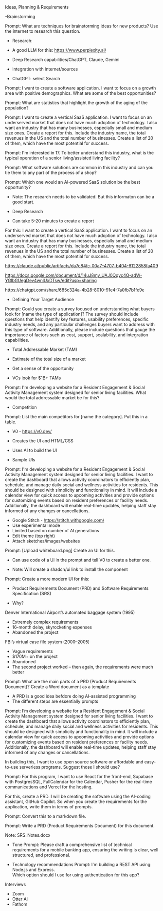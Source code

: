 Ideas, Planning & Requirements

-Brainstorming

Prompt: What are techniques for brainstorming ideas for new products? Use the internet to research this question.

- Research:

- A good LLM for this:  https://www.perplexity.ai/

- Deep Research capabilities/ChatGPT, Claude, Gemini

- Integration with Internet/sources
- ChatGPT:  select Search

Prompt:  I want to create a software application.  I want to focus on a growth area with positive demographics.  What are some of the best opportunities?

Prompt:  What are statistics that highlight the growth of the aging of the population?

Prompt:  I want to create a vertical SaaS application.  I want to focus on an underserved market that does not have much adoption of technology.  I also want an industry that has many businesses, especially small and medium size ones.  Create a report for this.  Include the industry name, the total revenues in the US and the total number of businesses.  Create a list of 20 of them, which have the most potential for success.

Prompt:  I'm interested in 17.  To better understand this industry, what is the typical operation of a senior living/assisted living facility?

Prompt:  What software solutions are common in this industry and can you tie them to any part of the process of a shop?

Prompt:  Which one would an AI-powered SaaS solution be the best opportunity?

- Note:  The research needs to be validated.  But this informaton can be a good start.

- Deep Research
- Can take 5-20 minutes to create a report

For this:  I want to create a vertical SaaS application.  I want to focus on an underserved market that does not have much adoption of technology.  I also want an industry that has many businesses, especially small and medium size ones.  Create a report for this.  Include the industry name, the total revenues in the US and the total number of businesses.  Create a list of 20 of them, which have the most potential for success.

https://claude.ai/public/artifacts/da7c84fc-00a7-4707-b404-8122858fa409

https://docs.google.com/document/d/14uJ8my_UAJ0Qqyc4Q-adW-YGlbGUegDev4wnlUxDTsw/edit?usp=sharing

https://chatgpt.com/share/685c324a-4b28-8010-91e4-7a0fb7b1fe9e


- Defining Your Target Audience


Prompt: Could you create a survey focused on understanding what buyers look for [name the type of application]? The survey should include questions that help identify key features, usability preferences, specific industry needs, and any particular challenges buyers want to address with this type of software. Additionally, please include questions that gauge the importance of factors such as cost, support, scalability, and integration capabilities.

- Total Addressable Market (TAM)

- Estimate of the total size of a market
- Get a sense of the opportunity
- VCs look for $1B+ TAMs

Prompt:  I'm developing a website for a Resident Engagement & Social Activity Management system designed for senior living facilities.  What would the total addressable market be for this?

- Competition

Prompt: List the main competitors for [name the category].  Put this in a table.

- V0 - https://v0.dev/

- Creates the UI and HTML/CSS
- Uses AI to build the UI
- Sample UIs

Prompt:  I'm developing a website for a Resident Engagement & Social Activity Management system designed for senior living facilities. I want to create the dashboard that allows activity coordinators to efficiently plan, schedule, and manage daily social and wellness activities for residents. This should be designed with simplicity and functionality in mind. It will include a calendar view for quick access to upcoming activities and provide options for customizing events based on resident preferences or facility needs. Additionally, the dashboard will enable real-time updates, helping staff stay informed of any changes or cancellations.

- Google Stitch - https://stitch.withgoogle.com/
- Use experimental mode 
- Limited based on number of AI generations
- Edit theme (top right)
- Attach sketches/images/websites

Prompt:  [Upload whiteboard.png]  Create an UI for this.

- Can use code of a UI in the prompt and tell V0 to create a better one.

- Note:  Will create a shadcn/ui link to install the component

Prompt:  Create a more modern UI for this:


- Product Requirements Document (PRD) and Software Requirements Specification (SRS)

- Why?

Denver International Airport’s automated baggage system (1995)
- Extremely complex requirements
- 16-month delay, skyrocketing expenses
- Abandoned the project

FBI’s virtual case file system (2000–2005)
- Vague requirements
- $170M+ on the project
- Abandoned
- The second project worked – then again, the requirements were much better

Prompt: What are the main parts of a PRD (Product Requirements Document)? Create a Word document as a template


- A PRD is a good idea befdore doing AI-assisted programming
- The different steps are essentially prompts

Prompt:  I’m developing a website for a Resident Engagement & Social Activity Management system designed for senior living facilities. I want to create the dashboard that allows activity coordinators to efficiently plan, schedule, and manage daily social and wellness activities for residents. This should be designed with simplicity and functionality in mind. It will include a calendar view for quick access to upcoming activities and provide options for customizing events based on resident preferences or facility needs. Additionally, the dashboard will enable real-time updates, helping staff stay informed of any changes or cancellations.

In building this, I want to use open source software or affordable and easy-to-use serverless programs.  Suggest those I should use?

Prompt:  For this program, I want to use React for the front-end, Supabase with PostgresSQL, FullCalendar for the Calendar, Pusher for the real-time communications and Vercel for the hosting.

For this, create a PRD.  I will be creating the software using the AI-coding assistant, GitHub Copilot.  So when you create the requirements for the application, write them in terms of prompts.

Prompt:  Convert this to a markdown file.

Prompt:  Write a PRD (Product Requirements Document) for this document.

Note:  SRS_Notes.docx

- Tone
Prompt: Please draft a comprehensive list of technical requirements for a mobile banking app, ensuring the writing is clear, well structured, and professional.

- Technology recommendations
Prompt:  I'm building a REST API using Node.js and Express.  
Which option should I use for using authentication for this app?

Interviews
- Zoom
- Otter AI
- Fathom
